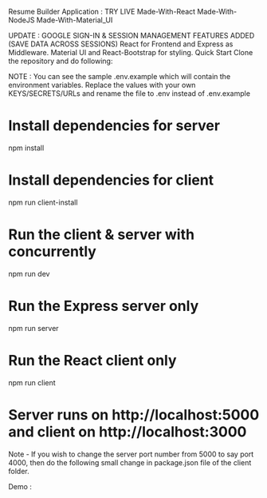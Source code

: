 Resume Builder Application : TRY LIVE
Made-With-React Made-With-NodeJS Made-With-Material_UI

UPDATE : GOOGLE SIGN-IN & SESSION MANAGEMENT FEATURES ADDED (SAVE DATA ACROSS SESSIONS)
React for Frontend and Express as Middleware.
Material UI and React-Bootstrap for styling.
Quick Start
Clone the repository and do following:

NOTE : You can see the sample .env.example which will contain the environment variables. Replace the values with your own KEYS/SECRETS/URLs and rename the file to .env instead of .env.example

# Install dependencies for server
npm install

# Install dependencies for client
npm run client-install

# Run the client & server with concurrently
npm run dev

# Run the Express server only
npm run server

# Run the React client only
npm run client

# Server runs on http://localhost:5000 and client on http://localhost:3000
Note - If you wish to change the server port number from 5000 to say port 4000, then do the following small change in package.json file of the client folder.


Demo :
